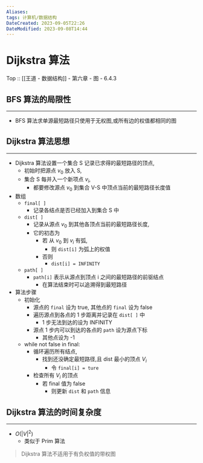 ```yaml
---
Aliases: 
tags: 计算机/数据结构 
DateCreated: 2023-09-05T22:26
DateModified: 2023-09-08T14:44
---
```

# Dijkstra 算法

Top :: [[王道 - 数据结构]] - 第六章 - 图 - 6.4.3

## BFS 算法的局限性
---
- BFS 算法求单源最短路径只使用于无权图,或所有边的权值都相同的图

## Dijkstra 算法思想
---
- Dijkstra 算法设置一个集合 S 记录已求得的最短路径的顶点,
	- 初始时把源点 $v_{0}$ 放入 S,
	- 集合 S 每并入一个新项点 $v_{i}$,
		- 都要修改源点 $v_{0}$ 到集合 V-S 中顶点当前的最短路径长度值
- 数组
	- `final[ ]`
		- 记录各结点是否已经加入到集合 S 中
	- `dist[ ]`
		- 记录从源点 $v_{0}$ 到其他各顶点当前的最短路径长度,
		- 它的初态为
			- 若 从 $v_{0}$ 到 $v_{i}$ 有弧,
				- 则 `dist[i]` 为弧上的权值
			- 否则
				- `dist[i] = INFINITY`
	- `path[ ]`
		- `path[i]` 表示从源点到顶点 i 之间的最短路径的前驱结点
			- 在算法结束时可以追溯得到最短路径
- 算法步骤
	- 初始化
		- 源点的 `final` 设为 true, 其他点的 `final` 设为 false
		- 遍历源点到各点的 1 步距离并记录在 `dist[ ]` 中
			- 1 步无法到达的设为 INFINITY
		- 源点 1 步内可以到达的各点的 `path` 设为源点下标
			- 其他点设为 -1
	- while not false in final:
		- 循环遍历所有结点,
			- 找到还没确定最短路径,且 dist 最小的顶点 $V_{i}$
				- 令 `final[i] = ture`
		- 检查所有 $V_{i}$ 的顶点
			- 若 final 值为 false
				- 则更新 `dist` 和 `path` 信息

## Dijkstra 算法的时间复杂度
---
- $O(|V|^{2})$
	- 类似于 Prim 算法

> Dijkstra 算法不适用于有负权值的带权图
